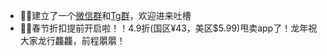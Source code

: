 - 💬💬建立了一个[微信群](https://plugin.codeloverme.cn/img/wechat.jpg)和[Tg群](https://t.me/+TpAft0JOKUY4M2Q1)，欢迎进来吐槽
- 🎉🎉春节折扣提前开启啦！！4.9折(国区¥43，美区$5.99)甩卖app了！龙年祝大家龙行龘龘，前程朤朤！